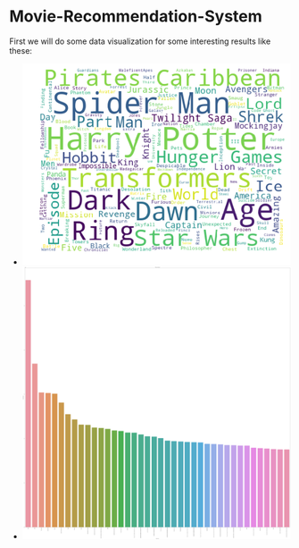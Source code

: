 # Movie-Recommendation-System

First we will do some data visualization for some interesting results like these:

- ![WordCloud](Figures/Word-cloud.png)
- ![TopMovies](Figures/Top-50Movies.png)


